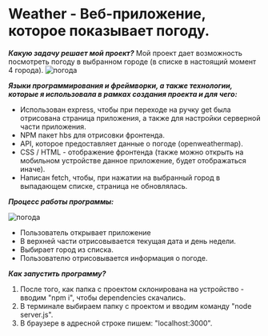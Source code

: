 # Weather - Веб-приложение, которое показывает погоду.

***Какую задачу решает мой проект?*** Мой проект дает возможность посмотреть погоду в выбранном городе (в списке в настоящий момент 4 города).
![погода](http://images.vfl.ru/ii/1603877317/ff31b1ee/32107257.png)

***Языки программирования и фреймворки, а также технологии, которые я использовала в рамках создания проекта и для чего:***

- Использован express, чтобы при переходе на ручку get была отрисована страница приложения, а также для настройки серверной части приложения.
- NPM пакет hbs для отрисовки фронтенда.
- API, которое предоставляет данные о погоде (openweathermap).
- CSS / HTML - отображение фронтенда (также можно открыть на мобильном устройстве данное приложение, будет отображаться иначе).
- Написан fetch, чтобы, при нажатии на выбранный город в выпадающем списке, страница не обновлялась.

***Процесс работы программы:***

![погода](http://images.vfl.ru/ii/1603878402/d343dd4b/32107514.png)


- Пользователь открывает приложение
- В верхней части отрисовывается текущая дата и день недели.
- Выбирает город из списка. 
- Пользователю отрисовывается информация о погоде.

***Как запустить программу?***

1. После того, как папка с проектом склонирована на устройство - вводим "npm i", чтобы dependencies скачались.
2. В терминале выбираем папку с проектом и вводим команду "node server.js".
3. В браузере в адресной строке пишем: "localhost:3000".
